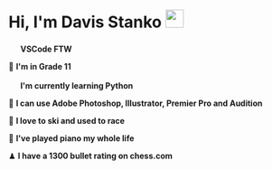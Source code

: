# Hi, I'm Davis Stanko <img height="32" width="32" src="https://raw.githubusercontent.com/sciencepal/sciencepal/master/assets/Hi.gif" />

 <img height="17" width="17" src="https://simpleicons.org/icons/visualstudiocode.svg" /> **VSCode FTW**

🏫 **I'm in Grade 11**

 <img height="17" width="17" src="https://simpleicons.org/icons/python.svg" /> **I'm currently learning Python**
 
🎨 **I can use Adobe Photoshop, Illustrator, Premier Pro and Audition**

🎿 **I love to ski and used to race**

🎹 **I've played piano my whole life**

♟ **I have a 1300 bullet rating on chess.com**
